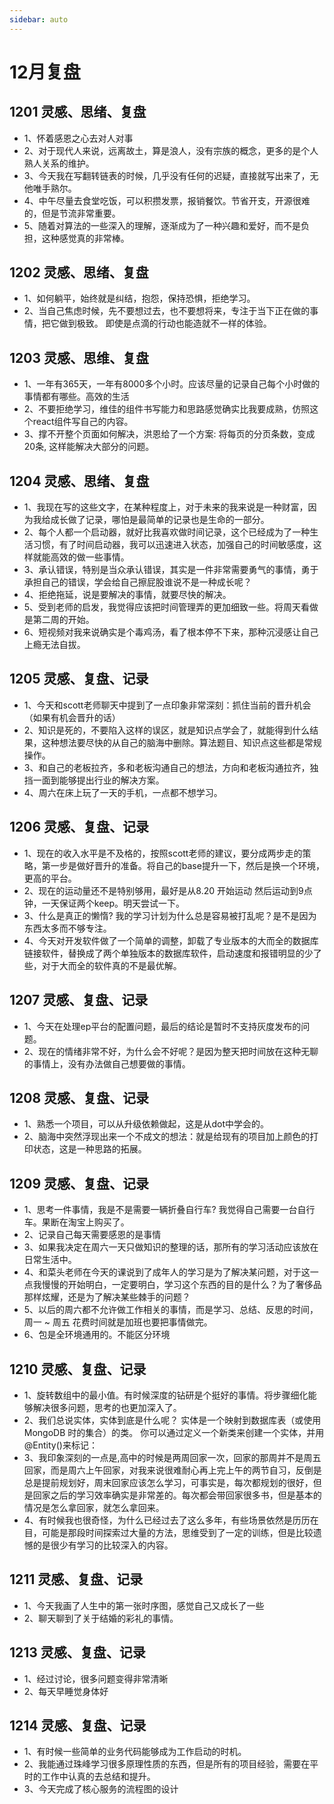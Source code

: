 ```yaml
---
sidebar: auto
---
```


# 12月复盘

## 1201 灵感、思绪、复盘
- 1、怀着感恩之心去对人对事
- 2、对于现代人来说，远离故土，算是浪人，没有宗族的概念，更多的是个人熟人关系的维护。
- 3、今天我在写翻转链表的时候，几乎没有任何的迟疑，直接就写出来了，无他唯手熟尔。
- 4、中午尽量去食堂吃饭，可以积攒发票，报销餐饮。节省开支，开源很难的，但是节流非常重要。
- 5、随着对算法的一些深入的理解，逐渐成为了一种兴趣和爱好，而不是负担，这种感觉真的非常棒。

## 1202 灵感、思绪、复盘
- 1、如何躺平，始终就是纠结，抱怨，保持恐惧，拒绝学习。
- 2、当自己焦虑时候，先不要想过去，也不要想将来，专注于当下正在做的事情，把它做到极致。
即使是点滴的行动也能造就不一样的体验。

## 1203 灵感、思维、复盘
- 1、一年有365天，一年有8000多个小时。应该尽量的记录自己每个小时做的事情都有哪些。高效的生活
- 2、不要拒绝学习，维佳的组件书写能力和思路感觉确实比我要成熟，仿照这个react组件写自己的内容。
- 3、撑不开整个页面如何解决，洪恩给了一个方案: 将每页的分页条数，变成20条, 这样能解决大部分的问题。


## 1204 灵感、思绪、复盘
- 1、我现在写的这些文字，在某种程度上，对于未来的我来说是一种财富，因为我给成长做了记录，哪怕是最简单的记录也是生命的一部分。
- 2、每个人都一个启动器，就好比我喜欢做时间记录，这个已经成为了一种生活习惯，有了时间启动器，我可以迅速进入状态，加强自己的时间敏感度，这样就能高效的做一些事情。
- 3、承认错误，特别是当众承认错误，其实是一件非常需要勇气的事情，勇于承担自己的错误，学会给自己擦屁股谁说不是一种成长呢？
- 4、拒绝拖延，说是要解决的事情，就要尽快的解决。
- 5、受到老师的启发，我觉得应该把时间管理弄的更加细致一些。将周天看做是第二周的开始。
- 6、短视频对我来说确实是个毒鸡汤，看了根本停不下来，那种沉浸感让自己上瘾无法自拔。

## 1205 灵感、复盘、记录
- 1、今天和scott老师聊天中提到了一点印象非常深刻：抓住当前的晋升机会（如果有机会晋升的话）
- 2、知识是死的，不要陷入这样的误区，就是知识点学会了，就能得到什么结果，这种想法要尽快的从自己的脑海中删除。算法题目、知识点这些都是常规操作。
- 3、和自己的老板拉齐，多和老板沟通自己的想法，方向和老板沟通拉齐，独挡一面到能够提出行业的解决方案。
- 4、周六在床上玩了一天的手机，一点都不想学习。

## 1206 灵感、复盘、记录
- 1、现在的收入水平是不及格的，按照scott老师的建议，要分成两步走的策略，第一步是做好晋升的准备。将自己的base提升一下，然后是换一个环境，更高的平台。
- 2、现在的运动量还不是特别够用，最好是从8.20 开始运动 然后运动到9点钟，一天保证两个keep。明天尝试一下。
- 3、什么是真正的懒惰? 我的学习计划为什么总是容易被打乱呢？是不是因为东西太多而不够专注。
- 4、今天对开发软件做了一个简单的调整，卸载了专业版本的大而全的数据库链接软件，替换成了两个单独版本的数据库软件，启动速度和报错明显的少了些，对于大而全的软件真的不是最优解。
  
## 1207 灵感、复盘、记录
- 1、今天在处理ep平台的配置问题，最后的结论是暂时不支持灰度发布的问题。
- 2、现在的情绪非常不好，为什么会不好呢？是因为整天把时间放在这种无聊的事情上，没有办法做自己想要做的事情。

## 1208 灵感、复盘、记录
- 1、熟悉一个项目，可以从升级依赖做起，这是从dot中学会的。
- 2、脑海中突然浮现出来一个不成文的想法：就是给现有的项目加上颜色的打印状态，这是一种思路的拓展。

## 1209 灵感、复盘、记录
- 1、思考一件事情，我是不是需要一辆折叠自行车? 我觉得自己需要一台自行车。果断在淘宝上购买了。
- 2、记录自己每天需要感恩的是事情
- 3、如果我决定在周六一天只做知识的整理的话，那所有的学习活动应该放在日常生活中。
- 4、和菜头老师在今天的课说到了成年人的学习是为了解决某问题，对于这一点我慢慢的开始明白，一定要明白，学习这个东西的目的是什么？为了奢侈品那样炫耀，还是为了解决某些棘手的问题？
- 5、以后的周六都不允许做工作相关的事情，而是学习、总结、反思的时间，周一 ~ 周五 花费时间就是加班也要把事情做完。
- 6、包是全环境通用的。不能区分环境

## 1210 灵感、复盘、记录
- 1、旋转数组中的最小值。有时候深度的钻研是个挺好的事情。将步骤细化能够解决很多问题，思考的也更加深入了。
- 2、我们总说实体，实体到底是什么呢？ 实体是一个映射到数据库表（或使用 MongoDB 时的集合）的类。 你可以通过定义一个新类来创建一个实体，并用@Entity()来标记：
- 3、我印象深刻的一点是,高中的时候是两周回家一次，回家的那周并不是周五回家，而是周六上午回家，对我来说很难耐心再上完上午的两节自习，反倒是总是提前规划好，周末回家应该怎么学习，可事实是，每次都规划的很好，但是回家之后的学习效率确实是非常差的。每次都会带回家很多书，但是基本的情况是怎么拿回家，就怎么拿回来。
- 4、有时候我也很奇怪，为什么已经过去了这么多年，有些场景依然是历历在目，可能是那段时间探索过大量的方法，思维受到了一定的训练，但是比较遗憾的是很少有学习的比较深入的内容。


## 1211 灵感、复盘、记录
- 1、今天我画了人生中的第一张时序图，感觉自己又成长了一些
- 2、聊天聊到了关于结婚的彩礼的事情。

## 1213 灵感、复盘、记录
- 1、经过讨论，很多问题变得非常清晰
- 2、每天早睡觉身体好

## 1214 灵感、复盘、记录
- 1、有时候一些简单的业务代码能够成为工作启动的时机。
- 2、我能通过珠峰学习很多原理性质的东西，但是所有的项目经验，需要在平时的工作中认真的去总结和提升。
- 3、今天完成了核心服务的流程图的设计